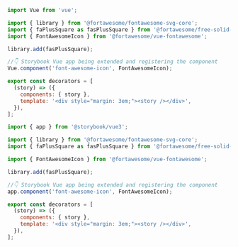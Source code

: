 ```js filename=".storybook/preview.js" renderer="vue" language="js" tabTitle="2-component"
import Vue from 'vue';

import { library } from '@fortawesome/fontawesome-svg-core';
import { faPlusSquare as fasPlusSquare } from '@fortawesome/free-solid-svg-icons';
import { FontAwesomeIcon } from '@fortawesome/vue-fontawesome';

library.add(fasPlusSquare);

//👇 Storybook Vue app being extended and registering the component
Vue.component('font-awesome-icon', FontAwesomeIcon);

export const decorators = [
  (story) => ({
    components: { story },
    template: '<div style="margin: 3em;"><story /></div>',
  }),
];
```
```js filename=".storybook/preview.js" renderer="vue" language="js" tabTitle="3-component"
import { app } from '@storybook/vue3';

import { library } from '@fortawesome/fontawesome-svg-core';
import { faPlusSquare as fasPlusSquare } from '@fortawesome/free-solid-svg-icons';

import { FontAwesomeIcon } from '@fortawesome/vue-fontawesome';

library.add(fasPlusSquare);

//👇 Storybook Vue app being extended and registering the component
app.component('font-awesome-icon', FontAwesomeIcon);

export const decorators = [
  (story) => ({
    components: { story },
    template: '<div style="margin: 3em;"><story /></div>',
  }),
];
```
